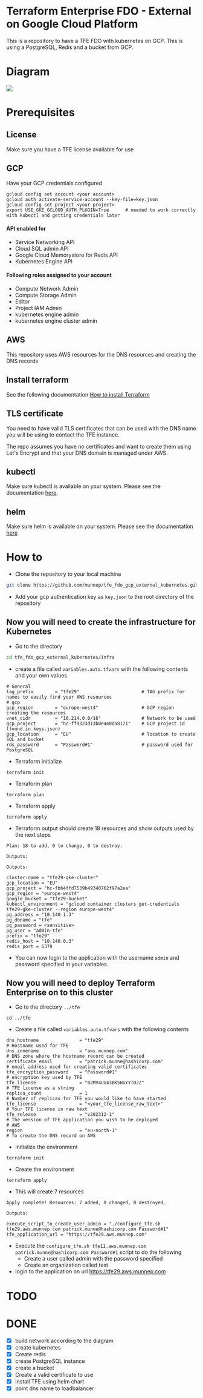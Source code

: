 # Terraform Enterprise FDO - External on Google Cloud Platform

This is a repository to have a TFE FDO with kubernetes on GCP. This is using a PostgreSQL, Redis and a bucket from GCP. 

# Diagram

![](diagram/diagram_tfe_fdo_gcp_external_kubernetes.png)  

# Prerequisites

## License
Make sure you have a TFE license available for use

## GCP

Have your GCP credentials configured

```
gcloud config set account <your account>
gcloud auth activate-service-account --key-file=key.json
gcloud config set project <your project>
export USE_GKE_GCLOUD_AUTH_PLUGIN=True      # needed to work correctly with kubectl and getting credentials later
```

#### API enabled for
- Service Networking API
- Cloud SQL admin API
- Google Cloud Memorystore for Redis API
- Kubernetes Engine API

#### Following roles assigned to your account
- Compute Network Admin
- Compute Storage Admin
- Editor
- Project IAM Admin
- kubernetes engine admin
- kubernetes engine cluster admin


## AWS

This repository uses AWS resources for the DNS resources and creating the DNS records

## Install terraform  
See the following documentation [How to install Terraform](https://learn.hashicorp.com/tutorials/terraform/install-cli)

## TLS certificate
You need to have valid TLS certificates that can be used with the DNS name you will be using to contact the TFE instance.  
  
The repo assumes you have no certificates and want to create them using Let's Encrypt and that your DNS domain is managed under AWS. 

## kubectl
Make sure kubectl is available on your system. Please see the documentation [here](https://kubernetes.io/docs/tasks/tools/).

## helm
Make sure helm is available on your system. Please see the documentation [here](https://helm.sh/docs/intro/install/)

# How to

- Clone the repository to your local machine
```sh
git clone https://github.com/munnep/tfe_fdo_gcp_external_kubernetes.git
```
- Add your gcp authentication key as `key.json` to the root directory of the repository

## Now you will need to create the infrastructure for Kubernetes
- Go to the directory  
```sh
cd tfe_fdo_gcp_external_kubernetes/infra
```
- create a file called `variables.auto.tfvars` with the following contents and your own values
```
# General
tag_prefix        = "tfe29"                       # TAG prefix for names to easily find your AWS resources
# gcp
gcp_region        = "europe-west4"                # GCP region creating the resources
vnet_cidr         = "10.214.0.0/16"               # Network to be used
gcp_project       = "hc-ff9323d13b0e4e0da8171"    # GCP project id (found in keys.json)
gcp_location      = "EU"                          # location to create SQL and bucket 
rds_password      = "Password#1"                  # password used for PostgreSQL
```
- Terraform initialize
```
terraform init
```
- Terraform plan
```
terraform plan
```
- Terraform apply
```
terraform apply
```
- Terraform output should create 18 resources and show outputs used by the next steps
```
Plan: 18 to add, 0 to change, 0 to destroy.

Outputs:

Outputs:

cluster-name = "tfe29-gke-cluster"
gcp_location = "EU"
gcp_project = "hc-fbb4ffd7539b49348762f97a2ea"
gcp_region = "europe-west4"
google_bucket = "tfe29-bucket"
kubectl_environment = "gcloud container clusters get-credentials tfe29-gke-cluster --region europe-west4"
pg_address = "10.140.1.3"
pg_dbname = "tfe"
pg_password = <sensitive>
pg_user = "admin-tfe"
prefix = "tfe29"
redis_host = "10.140.0.3"
redis_port = 6379
```
- You can now login to the application with the username `admin` and password specified in your variables.

## Now you will need to deploy Terraform Enterprise on to this cluster

- Go to the directory `../tfe`
```
cd ../tfe
```
- Create a file called `variables.auto.tfvars` with the following contents
```
dns_hostname               = "tfe29"                                   # Hostname used for TFE
dns_zonename               = "aws.munnep.com"                          # DNS zone where the hostname record can be created
certificate_email          = "patrick.munne@hashicorp.com"             # email address used for creating valid certificates
tfe_encryption_password    = "Password#1"                              # encryption key used by TFE
tfe_license                = "02MV4UU43BK5HGYYTOJZ"                    # TFE license as a string
replica_count              = 1                                         # Number of replicas for TFE you would like to have started
tfe_license                = "<your_tfe_license_raw_text>"             # Your TFE license in raw text
tfe_release                = "v202312-1"                               # The version of TFE application you wish to be deployed   
# AWS
region                     = "eu-north-1"                              # To create the DNS record on AWS          
```
- Initialize the environment
```
terraform init
```
- Create the environment
```
terraform apply
```
- This will create 7 resources
```
Apply complete! Resources: 7 added, 0 changed, 0 destroyed.

Outputs:

execute_script_to_create_user_admin = "./configure_tfe.sh tfe29.aws.munnep.com patrick.munne@hashicorp.com Password#1"
tfe_application_url = "https://tfe29.aws.munnep.com"
```
- Execute the `configure_tfe.sh tfe11.aws.munnep.com patrick.munne@hashicorp.com Password#1` script to do the following
  - Create a user called admin with the password specified
  - Create an organization called test
- login to the application on url https://tfe29.aws.munnep.com

# TODO

# DONE
- [x] build network according to the diagram
- [x] create kubernetes
- [x] Create redis
- [x] create PostgreSQL instance
- [x] create a bucket
- [x] Create a valid certificate to use 
- [x] install TFE using helm chart
- [x] point dns name to loadbalancer 